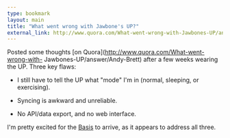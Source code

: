 ```yaml
---
type: bookmark
layout: main
title: "What went wrong with Jawbone's UP?"
external_link: http://www.quora.com/What-went-wrong-with-Jawbones-UP/answer/Andy-Brett
---
```

Posted some thoughts [on Quora](http://www.quora.com/What-went-wrong-with-
Jawbones-UP/answer/Andy-Brett) after a few weeks wearing the UP. Three key
flaws:

- I still have to tell the UP what "mode" I'm in (normal, sleeping, or exercising). 

- Syncing is awkward and unreliable. 

- No API/data export, and no web interface. 

I'm pretty excited for the [Basis](http://mybasis.com/) to arrive, as it
appears to address all three.

